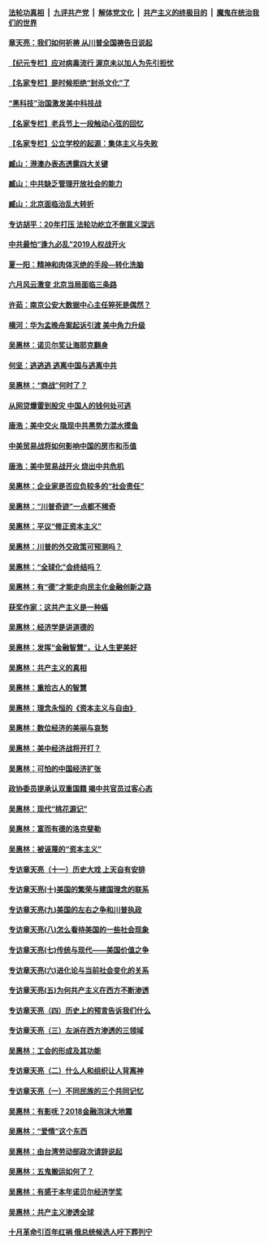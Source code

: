 

####  [法轮功真相](../../../../basic/blob/master/README.md?t=06211802) &nbsp;|&nbsp; [九评共产党](../../../../9ping.md/blob/master/README.md?t=06211802) &nbsp;|&nbsp; [解体党文化](../../../../jtdwh.md/blob/master/README.md?t=06211802)  &nbsp;|&nbsp; [共产主义的终极目的](../../../../gczydzjmd.md/blob/master/README.md?t=06211802) &nbsp;|&nbsp; [魔鬼在统治我们的世界](../../../../mgztzwmdsj.md/blob/master/README.md?t=06211802) 

#### [章天亮：我们如何祈祷 从川普全国祷告日说起](../pages/nsc423/n11944627.md?t=06211802) 

#### [【纪元专栏】应对病毒流行 渥京未以加人为先引担忧](../pages/nsc423/n11875714.md?t=06211802) 

#### [【名家专栏】是时候拒绝“封杀文化”了](../pages/nsc423/n11814093.md?t=06211802) 

#### [“黑科技”治国激发美中科技战](../pages/nsc423/n11638056.md?t=06211802) 

#### [【名家专栏】老兵节上一段触动心弦的回忆](../pages/nsc423/n11646016.md?t=06211802) 

#### [【名家专栏】公立学校的起源：集体主义与失败](../pages/nsc423/n11601833.md?t=06211802) 

#### [臧山：港澳办表态透露四大关键](../pages/nsc423/n11421628.md?t=06211802) 

#### [臧山：中共缺乏管理开放社会的能力](../pages/nsc423/n11407457.md?t=06211802) 

#### [臧山：北京面临治乱大转折](../pages/nsc423/n11406895.md?t=06211802) 

#### [专访胡平：20年打压 法轮功屹立不倒意义深远](../pages/nsc423/n11398800.md?t=06211802) 

#### [中共最怕“逢九必乱”2019人权战开火](../pages/nsc423/n11385248.md?t=06211802) 

#### [夏一阳：精神和肉体灭绝的手段—转化洗脑](../pages/nsc423/n11368250.md?t=06211802) 

#### [六月风云激变 北京当局面临三条路](../pages/nsc423/n11313668.md?t=06211802) 

#### [许茹：南京公安大数据中心主任猝死是偶然？](../pages/nsc423/n11064744.md?t=06211802) 

#### [横河：华为孟晚舟案起诉引渡 美中角力升级](../pages/nsc423/n11027230.md?t=06211802) 

#### [吴惠林：诺贝尔奖让海耶克翻身](../pages/nsc423/n10890049.md?t=06211802) 

#### [何坚：逃逃逃 逃离中国与逃离中共](../pages/nsc423/n10592891.md?t=06211802) 

#### [吴惠林：“商战”何时了？](../pages/nsc423/n10573558.md?t=06211802) 

#### [从网贷爆雷到股灾 中国人的钱何处可逃](../pages/nsc423/n10572800.md?t=06211802) 

#### [唐浩：美中交火 隐现中共黑势力混水摸鱼](../pages/nsc423/n10544040.md?t=06211802) 

#### [中美贸易战将如何影响中国的房市和币值](../pages/nsc423/n10543697.md?t=06211802) 

#### [唐浩：美中贸易战开火 烧出中共危机](../pages/nsc423/n10540126.md?t=06211802) 

#### [吴惠林：企业家是否应负较多的“社会责任”](../pages/nsc423/n10535022.md?t=06211802) 

#### [吴惠林：“川普奇迹”一点都不稀奇](../pages/nsc423/n10512808.md?t=06211802) 

#### [吴惠林：平议“修正资本主义”](../pages/nsc423/n10495724.md?t=06211802) 

#### [吴惠林：川普的外交政策可预测吗？](../pages/nsc423/n10462387.md?t=06211802) 

#### [吴惠林：“全球化”会终结吗？](../pages/nsc423/n10452838.md?t=06211802) 

#### [吴惠林：有“德”才能走向民主化金融创新之路](../pages/nsc423/n10432292.md?t=06211802) 

#### [获奖作家：这共产主义是一种癌](../pages/nsc423/n10431541.md?t=06211802) 

#### [吴惠林：经济学是讲道德的](../pages/nsc423/n10398014.md?t=06211802) 

#### [吴惠林：发挥“金融智慧”，让人生更美好](../pages/nsc423/n10375019.md?t=06211802) 

#### [吴惠林：共产主义的真相](../pages/nsc423/n10351394.md?t=06211802) 

#### [吴惠林：重拾古人的智慧](../pages/nsc423/n10337691.md?t=06211802) 

#### [吴惠林：理念永恒的《资本主义与自由》](../pages/nsc423/n10316274.md?t=06211802) 

#### [吴惠林：数位经济的美丽与哀愁](../pages/nsc423/n10292946.md?t=06211802) 

#### [吴惠林：美中经济战将开打？](../pages/nsc423/n10258825.md?t=06211802) 

#### [吴惠林：可怕的中国经济扩张](../pages/nsc423/n10219147.md?t=06211802) 

#### [政协委员提承认双重国籍 揭中共官员过客心态](../pages/nsc423/n10208809.md?t=06211802) 

#### [吴惠林：现代“桃花源记”](../pages/nsc423/n10185234.md?t=06211802) 

#### [吴惠林：富而有德的洛克斐勒](../pages/nsc423/n10142264.md?t=06211802) 

#### [吴惠林：被诬蔑的“资本主义”](../pages/nsc423/n10124816.md?t=06211802) 

#### [专访章天亮（十一）历史大戏 上天自有安排](../pages/nsc423/n10094905.md?t=06211802) 

#### [专访章天亮(十)美国的繁荣与建国理念的联系](../pages/nsc423/n10094899.md?t=06211802) 

#### [专访章天亮(九)美国的左右之争和川普执政](../pages/nsc423/n10094889.md?t=06211802) 

#### [专访章天亮(八)怎么看待美国的一些社会现象](../pages/nsc423/n10094857.md?t=06211802) 

#### [专访章天亮(七)传统与现代——美国价值之争](../pages/nsc423/n10093140.md?t=06211802) 

#### [专访章天亮(六)进化论与当前社会变化的关系](../pages/nsc423/n10092036.md?t=06211802) 

#### [专访章天亮(五)为何共产主义在西方不断渗透](../pages/nsc423/n10083620.md?t=06211802) 

#### [专访章天亮（四）历史上的预言告诉我们什么](../pages/nsc423/n10083606.md?t=06211802) 

#### [专访章天亮（三）左派在西方渗透的三领域](../pages/nsc423/n10081115.md?t=06211802) 

#### [吴惠林：工会的形成及其功能](../pages/nsc423/n10080633.md?t=06211802) 

#### [专访章天亮（二）什么人和组织让人背离神](../pages/nsc423/n10076637.md?t=06211802) 

#### [专访章天亮（一）不同民族的三个共同记忆](../pages/nsc423/n10074188.md?t=06211802) 

#### [吴惠林：有影呒？2018金融泡沫大地震](../pages/nsc423/n10040534.md?t=06211802) 

#### [吴惠林：“爱情”这个东西](../pages/nsc423/n10019423.md?t=06211802) 

#### [吴惠林：由台湾劳动部政次请辞说起](../pages/nsc423/n9979679.md?t=06211802) 

#### [吴惠林：五鬼搬运如何了？](../pages/nsc423/n9925338.md?t=06211802) 

#### [吴惠林：有感于本年诺贝尔经济学奖](../pages/nsc423/n9871883.md?t=06211802) 

#### [吴惠林：共产主义渗透全球](../pages/nsc423/n9812748.md?t=06211802) 

#### [十月革命引百年红祸 俄总统候选人吁下葬列宁](../pages/nsc423/n9810182.md?t=06211802) 


